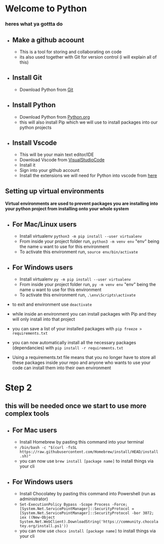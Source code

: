 # Welcome to Python
### heres what ya gottta do

* ## Make a github acoount
  * This is a tool for storing and collaborating on code
  * its also used together with Git for version control (i will explain all of this) 

* ## Install Git
  * Download Python from [Git](https://git-scm.com/)


* ## Install Python
  * Download Python from [Python.org](https://www.python.org/downloads/)
  * this will also install Pip which we will use to install packages into our python projects


* ## Install Vscode
  * This will be your main text editor/IDE 
  * Download Vscode from [VisualStudioCode](https://code.visualstudio.com/?wt.mc_id=DX_841432)
  * Install it
  * Sign into your github account
  * Install the extensions we will need for Python into vscode from [here](https://marketplace.visualstudio.com/items?itemName=donjayamanne.python-extension-pack)

## Setting up virtual environments
#### Virtual environments are used to prevent packages you are installing into your python project from installing onto your whole system

* ## For Mac/Linux users
  * Install virtualenv `python3 -m pip install --user virtualenv`
  * From inside your project folder run, `python3 -m venv env` "env" being the name u want to use for this environment
  * To activate this environment run, `source env/bin/activate`


* ## For Windows users
  * Install virtualenv `py -m pip install --user virtualenv`
  * From inside your project folder run, `py -m venv env` "env" being the name u want to use for this environment
  * To activate this environment run, `.\env\Scripts\activate`

* to exit and environment use `deactivate`
* while inside an environment you can install packages with Pip and they will only install into that project
* you can save a list of your installed packages with `pip freeze > requirements.txt`
* you can now automatically install all the necessary packages (dependancies) with `pip install -r requirements.txt`
* Using a requirements.txt file means that you no longer have to store all these packages inside your repo and anyone who wants to use your code can install them into their own environment






# Step 2
## this will be needed once we start to use more complex tools
* ## For Mac users
  * Install Homebrew by pasting this command into your terminal
  * ```/bin/bash -c "$(curl -fsSL https://raw.githubusercontent.com/Homebrew/install/HEAD/install.sh)"``` 
  * you can now use `brew install [package name]` to install things via your cli
  
* ## For Windows users
  * Install Chocolatey by pasting this command into Powershell (run as administrator)
  * ```Set-ExecutionPolicy Bypass -Scope Process -Force; [System.Net.ServicePointManager]::SecurityProtocol = [System.Net.ServicePointManager]::SecurityProtocol -bor 3072; iex ((New-Object System.Net.WebClient).DownloadString('https://community.chocolatey.org/install.ps1'))```
  * you can now use `choco install [package name]` to install things via your cli

